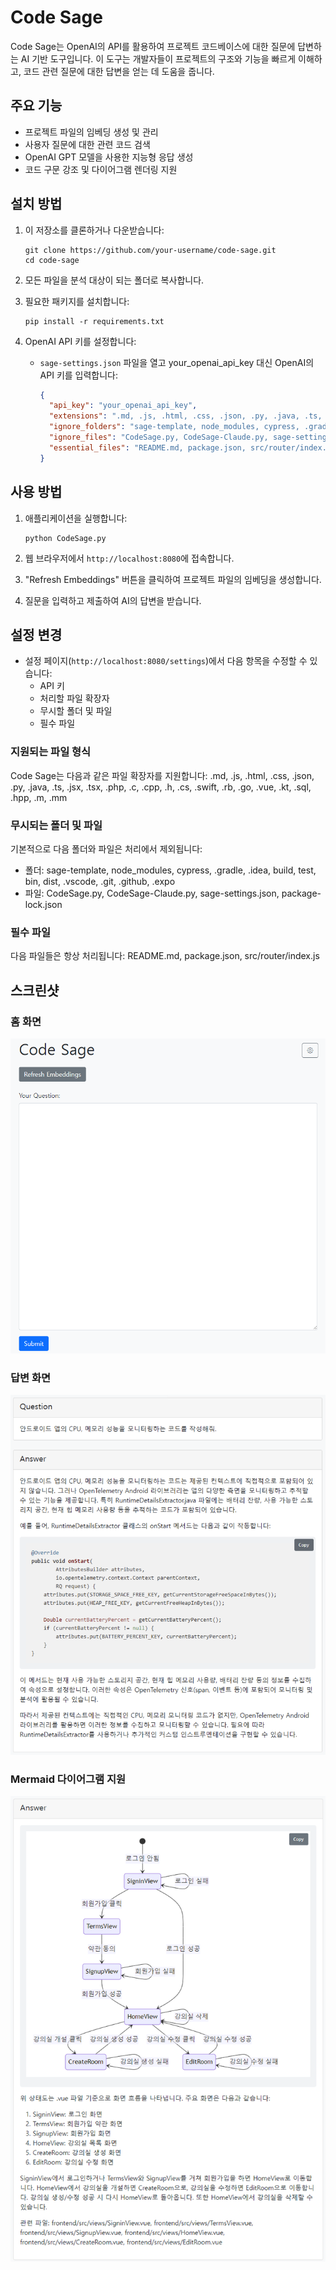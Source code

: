 # Code Sage

Code Sage는 OpenAI의 API를 활용하여 프로젝트 코드베이스에 대한 질문에 답변하는 AI 기반 도구입니다. 이 도구는 개발자들이 프로젝트의 구조와 기능을 빠르게 이해하고, 코드 관련 질문에 대한 답변을 얻는 데 도움을 줍니다.

## 주요 기능

- 프로젝트 파일의 임베딩 생성 및 관리
- 사용자 질문에 대한 관련 코드 검색
- OpenAI GPT 모델을 사용한 지능형 응답 생성
- 코드 구문 강조 및 다이어그램 렌더링 지원

## 설치 방법

1. 이 저장소를 클론하거나 다운받습니다:
   ```
   git clone https://github.com/your-username/code-sage.git
   cd code-sage
   ```

2. 모든 파일을 분석 대상이 되는 폴더로 복사합니다.

3. 필요한 패키지를 설치합니다:
   ```
   pip install -r requirements.txt
   ```

4. OpenAI API 키를 설정합니다:
   - `sage-settings.json` 파일을 열고 your_openai_api_key 대신 OpenAI의 API 키를 입력합니다:
     ```json
     {
       "api_key": "your_openai_api_key",
       "extensions": ".md, .js, .html, .css, .json, .py, .java, .ts, .jsx, .tsx, .php, .c, .cpp, .h, .cs, .swift, .rb, .go, .vue, .kt, .sql, .hpp, .m, .mm",
       "ignore_folders": "sage-template, node_modules, cypress, .gradle, .idea, build, test, bin, dist, .vscode, .git, .github, .expo",
       "ignore_files": "CodeSage.py, CodeSage-Claude.py, sage-settings.json, package-lock.json",
       "essential_files": "README.md, package.json, src/router/index.js"
     }
     ```

## 사용 방법

1. 애플리케이션을 실행합니다:
   ```
   python CodeSage.py
   ```

2. 웹 브라우저에서 `http://localhost:8080`에 접속합니다.

3. "Refresh Embeddings" 버튼을 클릭하여 프로젝트 파일의 임베딩을 생성합니다.

4. 질문을 입력하고 제출하여 AI의 답변을 받습니다.

## 설정 변경

- 설정 페이지(`http://localhost:8080/settings`)에서 다음 항목을 수정할 수 있습니다:
  - API 키
  - 처리할 파일 확장자
  - 무시할 폴더 및 파일
  - 필수 파일

### 지원되는 파일 형식

Code Sage는 다음과 같은 파일 확장자를 지원합니다:
.md, .js, .html, .css, .json, .py, .java, .ts, .jsx, .tsx, .php, .c, .cpp, .h, .cs, .swift, .rb, .go, .vue, .kt, .sql, .hpp, .m, .mm

### 무시되는 폴더 및 파일

기본적으로 다음 폴더와 파일은 처리에서 제외됩니다:

- 폴더: sage-template, node_modules, cypress, .gradle, .idea, build, test, bin, dist, .vscode, .git, .github, .expo
- 파일: CodeSage.py, CodeSage-Claude.py, sage-settings.json, package-lock.json

### 필수 파일

다음 파일들은 항상 처리됩니다:
README.md, package.json, src/router/index.js

## 스크린샷

### 홈 화면

![](./pic-01.png)

### 답변 화면

![](./pic-02.png)

### Mermaid 다이어그램 지원

![](./pic-03.png)